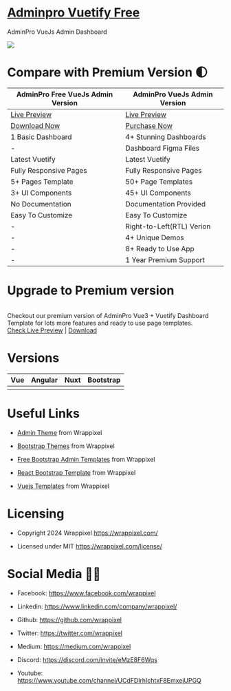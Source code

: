 
# <a href="https://adminpro-vue-free.netlify.app/">Adminpro Vuetify Free</a>
AdminPro VueJs Admin Dashboard

<!-- Main image of Template -->
<a target="_blank" href="https://www.wrappixel.com/templates/adminpro-vuetify-admin-lite/">
  <img src="https://www.wrappixel.com/wp-content/uploads/edd/2020/11/feature_image.jpg" />
</a>


# Compare with Premium Version 🌓

<table>
<thead>
<tr>
<th>AdminPro Free VueJs Admin Version</th>
<th>AdminPro VueJs Admin Version</th>
</tr>
</thead>
<tbody>
<tr>
  <td>
    <a href="https://adminpro-vue-free.netlify.app/">Live Preview</a>
  </td>
  <td>
  <a href="https://adminpro-vuetify-main.netlify.app/dashboards/minimal">Live Preview</a>
  </td>
</tr>
<tr>
  <td>
      <a href="https://www.wrappixel.com/templates/adminpro-vuetify-admin-lite/">Download Now</a>
  </td>
  <td>
    <a href="https://www.wrappixel.com/templates/adminpro-vuetify-dashboard/?ref=33">Purchase Now</a>
  </td>
</tr>
<tr>
  <td>
  1 Basic Dashboard
  </td>
  <td>
  4+ Stunning Dashboards
  </td>
</tr>
<tr>
  <td>
  -
  </td>
  <td>
  Dashboard Figma Files
  </td>
</tr>
<tr>
  <td>
  Latest Vuetify
  </td>
  <td>
  Latest Vuetify
  </td>
</tr>
<tr>
  <td>
  Fully Responsive Pages
  </td>
  <td>
  Fully Responsive Pages
  </td>
</tr>
<tr>
  <td>
  5+ Pages Template
  </td>
  <td>
  50+ Page Templates
  </td>
</tr>
<tr>
  <td>
  3+ UI Components
  </td>
  <td>
  45+ UI Components
  </td>
</tr>
<tr>
  <td>
  No Documentation
  </td>
  <td>
  Documentation Provided
  </td>
</tr>
<tr>
  <td>
  Easy To Customize
  </td>
  <td>
  Easy To Customize
  </td>
</tr>
<tr>
  <td>
  -
  </td>
  <td>
  Right-to-Left(RTL) Verion
  </td>
</tr>
<tr>
  <td>
  -
  </td>
  <td>
  4+ Unique Demos
  </td>
</tr>
<tr>
  <td>
  -
  </td>
  <td>
  8+ Ready to Use App
  </td>
</tr>
<tr>
  <td>
  -
  </td>
  <td>
  1 Year Premium Support
  </td>
</tr>
</tbody>
</table>

# Upgrade to Premium version

<a target="_blank" href="https://www.wrappixel.com/templates/adminpro-vuetify-dashboard/?ref=33">
  <img src="https://www.wrappixel.com/wp-content/uploads/edd/2024/05/adminpro-vuetify-dashboard-wpn.jpg" alt="">
</a>
<p>
  Checkout our premium version of AdminPro Vue3 + Vuetify Dashboard Template for lots more features and ready to use page templates.<br>
  <a href="https://adminpro-vuetify-main.netlify.app/dashboards/minimal">Check Live Preview</a> | <a href="https://www.wrappixel.com/templates/adminpro-vuetify-dashboard/?ref=33">Download</a>
</p>

<!-- Versions of Template -->
# Versions
<table>
<thead>
<tr>
<th>Vue</th>
<th>Angular</th>
<th>Nuxt</th>
<th>Bootstrap</th>
</tr>
</thead>
<tbody>
<tr>
<td>
  <a href="https://www.wrappixel.com/templates/adminpro-vuetify-dashboard/?ref=33" width="150px">
    <img src="https://www.wrappixel.com/wp-content/uploads/edd/2024/05/adminpro-vuetify-dashboard-wpn.jpg" alt="" style="max-width:150px;">
  </a>
</td>
<td>
  <a href="https://www.wrappixel.com/templates/adminpro-angular-dashboard/?ref=33" rel="nofollow" width="150px">
    <img src="https://www.wrappixel.com/wp-content/uploads/edd/2024/05/adminpro-angular-dashboard-wpn.jpg" alt="" style="max-width:150px;">
  </a>
</td>
<td>
  <a href="https://www.wrappixel.com/templates/adminpro-nuxtjs/?ref=33" rel="nofollow" width="150px">
    <img src="https://www.wrappixel.com/wp-content/uploads/edd/2024/05/adminpro-nuxtjs-dashboard-wpn.jpg" alt="" style="max-width:150px;">
  </a>
</td>
<td>
  <a href="https://www.wrappixel.com/templates/adminpro/?ref=33" rel="nofollow" width="150px">
    <img src="https://www.wrappixel.com/wp-content/uploads/edd/2024/05/adminpro-bootstrap-dashboard-wpn.jpg" alt="" style="max-width:150px;">
  </a>
</td>
</td>
  
</tr>
</tbody>
</table>





<!-- Useful Links of Template -->
# Useful Links
- <p><a href="https://www.wrappixel.com/">Admin Theme</a> from Wrappixel</p>
- <p><a href="https://www.wrappixel.com/templates/materialpro/">Bootstrap Themes</a> from Wrappixel</p>
- <p><a href="https://www.wrappixel.com/templates/materialpro-lite/">Free Bootstrap Admin Templates</a> from Wrappixel</p>
- <p><a href="https://www.wrappixel.com/templates/materialpro-react-redux-admin/">React Bootstrap Template</a> from Wrappixel</p>
- <p><a href="https://www.wrappixel.com/templates/materialpro-vuetify-admin/">Vuejs Templates</a> from Wrappixel</p>


<!-- Licensing of Template -->
# Licensing
- <p>Copyright 2024 Wrappixel <a href="https://www.wrappixel.com/">https://wrappixel.com/</a></p>
- <p>Licensed under MIT <a href="https://www.wrappixel.com/license/">https://wrappixel.com/license/</a></p>


<!-- Social Media of Adminmart -->
# Social Media 👭🏼
- <p>Facebook: <a href="https://www.facebook.com/wrappixel">https://www.facebook.com/wrappixel</a></p>
- <p>Linkedin: <a href="https://www.linkedin.com/company/wrappixel/">https://www.linkedin.com/company/wrappixel/</a></p>
- <p>Github: <a href="https://github.com/wrappixel">https://github.com/wrappixel</a></p>
- <p>Twitter: <a href="https://twitter.com/wrappixel">https://twitter.com/wrappixel</a></p>
- <p>Medium: <a href="https://medium.com/wrappixel">https://medium.com/wrappixel</a></p>
- <p>Discord: <a href="https://discord.com/invite/eMzE8F6Wqs">https://discord.com/invite/eMzE8F6Wqs</a></p>
- <p>Youtube: <a href="https://www.youtube.com/channel/UCdFDlrhIchtxF8EmxejUPGQ">https://www.youtube.com/channel/UCdFDlrhIchtxF8EmxejUPGQ</a></p>


